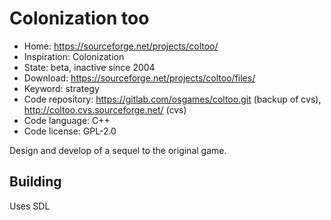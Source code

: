 # Colonization too

- Home: https://sourceforge.net/projects/coltoo/
- Inspiration: Colonization
- State: beta, inactive since 2004
- Download: https://sourceforge.net/projects/coltoo/files/
- Keyword: strategy
- Code repository: https://gitlab.com/osgames/coltoo.git (backup of cvs), http://coltoo.cvs.sourceforge.net/ (cvs)
- Code language: C++
- Code license: GPL-2.0

Design and develop of a sequel to the original game.

## Building

Uses SDL
